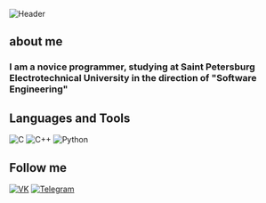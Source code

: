 ![Header](https://github.com/CorvusSharp/corvussharp/blob/main/assets/download%20(1).gif)


## about me

### I am a novice programmer, studying at Saint Petersburg Electrotechnical University in the direction of "Software Engineering"

## Languages and Tools
![C](https://img.shields.io/badge/-C-090909?style=for-the-badge&logo=C&logoColor=6296CC)
![C++](https://img.shields.io/badge/-C++-090909?style=for-the-badge&logo=C%2b%2b&logoColor=6296CC)
![Python](https://img.shields.io/badge/-phython-090909?style=for-the-badge&logo=Python
)

## Follow me

[![VK](https://img.shields.io/badge/-VK-090909?style=for-the-badge&logo=Vk&logoColor=6296CC)](https://vk.com/cripsssgang)
[![Telegram](https://img.shields.io/badge/-telegram-090909?style=for-the-badge&logo=telegram&logoColor=6296CC)](https://t.me/corvussharp)